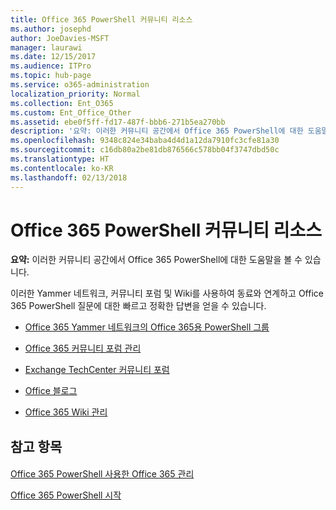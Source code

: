 ```yaml
---
title: Office 365 PowerShell 커뮤니티 리소스
ms.author: josephd
author: JoeDavies-MSFT
manager: laurawi
ms.date: 12/15/2017
ms.audience: ITPro
ms.topic: hub-page
ms.service: o365-administration
localization_priority: Normal
ms.collection: Ent_O365
ms.custom: Ent_Office_Other
ms.assetid: ebe0f5ff-fd17-487f-bbb6-271b5ea270bb
description: '요약: 이러한 커뮤니티 공간에서 Office 365 PowerShell에 대한 도움말을 볼 수 있습니다.'
ms.openlocfilehash: 9348c824e34baba4d4d1a12da7910fc3cfe81a30
ms.sourcegitcommit: c16db80a2be81db876566c578bb04f3747dbd50c
ms.translationtype: HT
ms.contentlocale: ko-KR
ms.lasthandoff: 02/13/2018
---
```

# <a name="office-365-powershell-community-resources"></a>Office 365 PowerShell 커뮤니티 리소스

 **요약:** 이러한 커뮤니티 공간에서 Office 365 PowerShell에 대한 도움말을 볼 수 있습니다.
  
이러한 Yammer 네트워크, 커뮤니티 포럼 및 Wiki를 사용하여 동료와 연계하고 Office 365 PowerShell 질문에 대한 빠르고 정확한 답변을 얻을 수 있습니다. 
  
- [Office 365 Yammer 네트워크의 Office 365용 PowerShell 그룹](https://www.yammer.com/itpronetwork/#/threads/inGroup?type=in_group&amp;feedId=4632269)
    
- [Office 365 커뮤니티 포럼 관리](https://community.office365.com/ko-KR/f/148.aspx)
    
- [Exchange TechCenter 커뮤니티 포럼](https://social.technet.microsoft.com/Forums/exchange/en-US/home?forum=exchangesvrgeneral)
    
- [Office 블로그](https://blogs.office.com/)
    
- [Office 365 Wiki 관리](https://community.office365.com/ko-KR/w/manage/default.aspx)
    
## <a name="see-also"></a>참고 항목

#### 

[Office 365 PowerShell 사용한 Office 365 관리](manage-office-365-with-office-365-powershell.md)
  
[Office 365 PowerShell 시작](getting-started-with-office-365-powershell.md)

